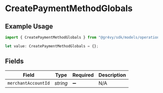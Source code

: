 # CreatePaymentMethodGlobals

## Example Usage

```typescript
import { CreatePaymentMethodGlobals } from "@gr4vy/sdk/models/operations";

let value: CreatePaymentMethodGlobals = {};
```

## Fields

| Field               | Type                | Required            | Description         |
| ------------------- | ------------------- | ------------------- | ------------------- |
| `merchantAccountId` | *string*            | :heavy_minus_sign:  | N/A                 |